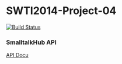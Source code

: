SWTI2014-Project-04
===================
[![Build Status](https://travis-ci.org/SWTI2014/SWTI2014-Project-04.svg)](https://travis-ci.org/SWTI2014/SWTI2014-Project-04)

### SmalltalkHub API
[API Docu](https://github.com/SWTI2014/SWTI2014-Project-04/wiki/2.-SmalltalkHub-Server-API)
